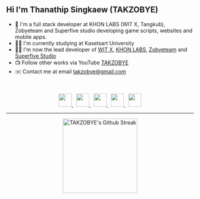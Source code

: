 <h2>Hi I'm Thanathip Singkaew (TAKZOBYE)</h2>

- 🧠 I'm a full stack developer at KHON LABS (WIT X, Tangkub), Zobyeteam and Superfive studio developing game scripts, websites and mobile apps.
- 🧑‍🎓 I'm currently studying at Kasetsart University
- 🧑‍💻 I'm now the lead developer of [WIT X](https://witx.app), [KHON LABS](https://khonlabs.com), [Zobyeteam](https://zobyeteam.com) and [Superfive Studio](https://github.com/SuperfiveStudio)
- 📺 Follow other works via YouTube [TAKZOBYE](https://youtube.com/@takzobye)
- ✉️ Contact me at email takzobye@gmail.com

<br>
<p align=center>
  <a href="https://www.facebook.com/takzobye/">
    <img width="35" src="https://img2.pic.in.th/pic/image278ce93a82b57226.png" />
  </a>
  &nbsp;
  <a href="https://instagram.com/takzobye/">
    <img width="35" src="https://img2.pic.in.th/pic/imagefab5e0123dfc9902.png">
  </a>
  &nbsp;
  <a href="https://x.com/takzobye">
    <img width="35" src="https://img5.pic.in.th/file/secure-sv1/imagea77cc9bd0f7e2992.png">
  </a>
  &nbsp;
  <a href="https://discord.gg/sJ6PJ7C">
    <img width="35" src="https://img5.pic.in.th/file/secure-sv1/image13de38182f33305e.png">
  </a>
  &nbsp;
  <a href="https://youtube.com/@takzobye">
    <img width="35" src="https://img2.pic.in.th/pic/imagea6786888838ca79d.png">
  </a>
</p>

<hr>

<p align=center>
  <img height="200" src="https://streak-stats.demolab.com/?user=takzobye&theme=dracula" alt="TAKZOBYE's Github Streak">
  
  <br>
  <!-- 
  <img height="150" src="https://takzobye-github-readme-stats.vercel.app/api?username=takzobye&hide=issues,contribs&show_icons=true&theme=radical&layout=compact" alt="TAKZOBYE"s Github Top Langs (Loading..., Please refresh website.)">
  <img height="150" src="https://takzobye-github-readme-stats.vercel.app/api/top-langs/?username=takzobye&show_icons=true&theme=radical&layout=compact" alt="TAKZOBYE's Github Stats (Loading..., Please refresh website.)">
  -->
</p>
<!-- 
<p align=center>
  <a href="https://skillicons.dev">
    <img src="https://skillicons.dev/icons?i=lua,dart,flutter,arduino,html,css,js,jquery,tailwind,php,vue,react,nextjs,nodejs,express,mysql,mongodb,firebase,nginx,linux,aws,azure,gcp,git,github,githubactions,docker,cloudflare" />
  </a>
</p>
-->
